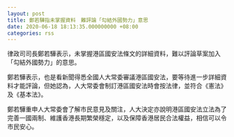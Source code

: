 ```yaml
---
layout: post
title: 鄭若驊指未掌握資料　難評論「勾結外國勢力」意思
date: 2020-06-18 18:13:35.000000000 +08:00
categories: rss
---
```


律政司司長鄭若驊表示，未掌握港區國安法條文的詳細資料，難以評論草案加入「勾結外國勢力」的意思。

鄭若驊表示，也是看新聞得悉全國人大常委審議港區國安法，要等待進一步詳細資料才能評論，但她認為，人大常委會制訂港區國安法時會按法律，並符合《憲法》及《基本法》。

鄭若驊重申人大常委會了解市民意見及關注，人大決定亦說明港區國安法立法為了完善一國兩制、維護香港長期繁榮穩定，以及保障香港居民合法權益，相信可以令市民安心。
